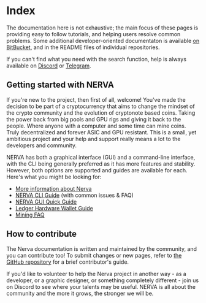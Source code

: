 # Index
The documentation here is not exhaustive; the main focus of these pages is providing easy to follow tutorials, and helping users resolve common problems. Some additional developer-oriented documentaton is available [on BitBucket](https://bitbucket.org/snippets/nerva-project/), and in the README files of individual repositories.

If you can't find what you need with the search function, help is always available on [Discord](https://discord.gg/xBHxnGN) or [Telegram](https://t.me/NervaXNV).

## Getting started with NERVA
If you're new to the project, then first of all, welcome! You've made the decision to be part of a cryptocurrency that aims to change the mindset of the crypto community and the evolution of cryptonote based coins. Taking the power back from big pools and GPU rigs and giving it back to the people. Where anyone with a computer and some time can mine coins. Truly decentralized and forever ASIC and GPU resistant. This is a small, yet ambitious project and your help and support really means a lot to the developers and community.

NERVA has both a graphical interface (GUI) and a command-line interface, with the CLI being generally preferred as it has more features and stability. However, both options are supported and guides are available for each. Here's what you might be looking for:

* [More information about Nerva](about/)
* [NERVA CLI Guide](guides/cli/) (with common issues & FAQ)
* [NERVA GUI Quick Guide](guides/gui/)
* [Ledger Hardware Wallet Guide](guides/ledger/)
* [Mining FAQ](guides/mining/)

## How to contribute
The Nerva documentation is written and maintained by the community, and you can contribute too! To submit changes or new pages, refer to [the GitHub repository](https://github.com/mrsyzygy/nerva-docs) for a brief contributor's guide.

If you'd like to volunteer to help the Nerva project in another way - as a developer, or a graphic designer, or something completely different - join us on Discord to see where your talents may be useful. NERVA is all about the community and the more it grows, the stronger we will be.
